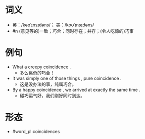 # 词义
- 英：/kəʊˈɪnsɪdəns/； 美：/koʊˈɪnsɪdəns/
- #n (意见等的)一致；巧合；同时存在；并存；(令人吃惊的)巧事
# 例句
- What a creepy coincidence .
	- 多么离奇的巧合！
- It was simply one of those things , pure coincidence .
	- 这是没办法的事，纯属巧合。
- By a happy coincidence , we arrived at exactly the same time .
	- 碰巧运气好，我们刚好同时到达。
# 形态
- #word_pl coincidences
